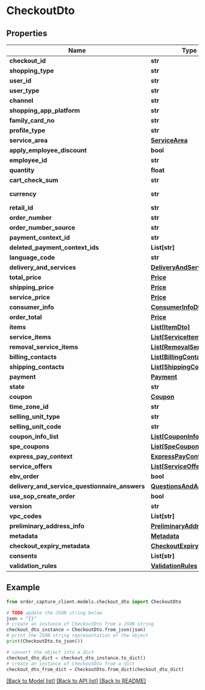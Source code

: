 # CheckoutDto


## Properties

Name | Type | Description | Notes
------------ | ------------- | ------------- | -------------
**checkout_id** | **str** |  | [optional] 
**shopping_type** | **str** |  | 
**user_id** | **str** |  | [optional] 
**user_type** | **str** |  | [optional] 
**channel** | **str** |  | [optional] 
**shopping_app_platform** | **str** |  | [optional] 
**family_card_no** | **str** |  | [optional] 
**profile_type** | **str** |  | [optional] 
**service_area** | [**ServiceArea**](ServiceArea.md) |  | [optional] 
**apply_employee_discount** | **bool** |  | [optional] 
**employee_id** | **str** |  | [optional] 
**quantity** | **float** |  | [optional] 
**cart_check_sum** | **str** |  | [optional] 
**currency** | **str** | The currency | [optional] 
**retail_id** | **str** |  | [optional] 
**order_number** | **str** |  | [optional] 
**order_number_source** | **str** |  | [optional] 
**payment_context_id** | **str** |  | [optional] 
**deleted_payment_context_ids** | **List[str]** |  | [optional] 
**language_code** | **str** |  | [optional] 
**delivery_and_services** | [**DeliveryAndServiceEntity**](DeliveryAndServiceEntity.md) |  | [optional] 
**total_price** | [**Price**](Price.md) |  | [optional] 
**shipping_price** | [**Price**](Price.md) |  | [optional] 
**service_price** | [**Price**](Price.md) |  | [optional] 
**consumer_info** | [**ConsumerInfoDto**](ConsumerInfoDto.md) |  | [optional] 
**order_total** | [**Price**](Price.md) |  | [optional] 
**items** | [**List[ItemDto]**](ItemDto.md) |  | [optional] 
**service_items** | [**List[ServiceItem]**](ServiceItem.md) |  | [optional] 
**removal_service_items** | [**List[RemovalServiceItem]**](RemovalServiceItem.md) |  | [optional] 
**billing_contacts** | [**List[BillingContact]**](BillingContact.md) |  | [optional] 
**shipping_contacts** | [**List[ShippingContact]**](ShippingContact.md) |  | [optional] 
**payment** | [**Payment**](Payment.md) |  | [optional] 
**state** | **str** |  | [optional] 
**coupon** | [**Coupon**](Coupon.md) |  | [optional] 
**time_zone_id** | **str** |  | [optional] 
**selling_unit_type** | **str** |  | [optional] 
**selling_unit_code** | **str** |  | [optional] 
**coupon_info_list** | [**List[CouponInfo]**](CouponInfo.md) |  | [optional] 
**spe_coupons** | [**List[SpeCoupon]**](SpeCoupon.md) |  | [optional] 
**express_pay_context** | [**ExpressPayContext**](ExpressPayContext.md) |  | [optional] 
**service_offers** | [**List[ServiceOffer]**](ServiceOffer.md) |  | [optional] 
**ebv_order** | **bool** |  | [optional] 
**delivery_and_service_questionnaire_answers** | [**QuestionsAndAnswers**](QuestionsAndAnswers.md) |  | [optional] 
**use_sop_create_order** | **bool** |  | [optional] 
**version** | **str** |  | [optional] 
**vpc_codes** | **List[str]** |  | [optional] 
**preliminary_address_info** | [**PreliminaryAddressInfo**](PreliminaryAddressInfo.md) |  | [optional] 
**metadata** | [**Metadata**](Metadata.md) |  | [optional] 
**checkout_expiry_metadata** | [**CheckoutExpiryMetadata**](CheckoutExpiryMetadata.md) |  | [optional] 
**consents** | **List[str]** |  | [optional] 
**validation_rules** | [**ValidationRules**](ValidationRules.md) |  | [optional] 

## Example

```python
from order_capture_client.models.checkout_dto import CheckoutDto

# TODO update the JSON string below
json = "{}"
# create an instance of CheckoutDto from a JSON string
checkout_dto_instance = CheckoutDto.from_json(json)
# print the JSON string representation of the object
print(CheckoutDto.to_json())

# convert the object into a dict
checkout_dto_dict = checkout_dto_instance.to_dict()
# create an instance of CheckoutDto from a dict
checkout_dto_from_dict = CheckoutDto.from_dict(checkout_dto_dict)
```
[[Back to Model list]](../README.md#documentation-for-models) [[Back to API list]](../README.md#documentation-for-api-endpoints) [[Back to README]](../README.md)


